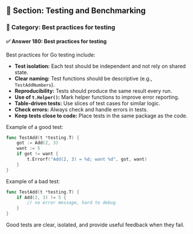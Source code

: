 ## 📘 Section: Testing and Benchmarking  
### 🔹 Category: Best practices for testing  
#### ✅ Answer 180: Best practices for testing

Best practices for Go testing include:

- **Test isolation:** Each test should be independent and not rely on shared state.
- **Clear naming:** Test functions should be descriptive (e.g., `TestAddNumbers`).
- **Reproducibility:** Tests should produce the same result every run.
- **Use of `t.Helper()`:** Mark helper functions to improve error reporting.
- **Table-driven tests:** Use slices of test cases for similar logic.
- **Check errors:** Always check and handle errors in tests.
- **Keep tests close to code:** Place tests in the same package as the code.

Example of a good test:

```go
func TestAdd(t *testing.T) {
    got := Add(2, 3)
    want := 5
    if got != want {
        t.Errorf("Add(2, 3) = %d; want %d", got, want)
    }
}
```

Example of a bad test:

```go
func TestAdd(t *testing.T) {
    if Add(2, 3) != 5 {
        // no error message, hard to debug
    }
}
```

Good tests are clear, isolated, and provide useful feedback when they fail.
